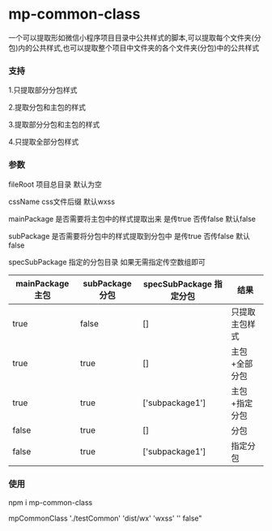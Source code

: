 # mp-common-class
一个可以提取形如微信小程序项目目录中公共样式的脚本,可以提取每个文件夹(分包)内的公共样式,也可以提取整个项目中文件夹的各个文件夹(分包)中的公共样式

### 支持
1.只提取部分分包样式 

2.提取分包和主包的样式 

3.提取部分分包和主包的样式 

4.只提取全部分包样式 

### 参数

fileRoot 项目总目录 默认为空

cssName css文件后缀 默认wxss

mainPackage 是否需要将主包中的样式提取出来 是传true 否传false 默认false

subPackage 是否需要将分包中的样式提取到分包中 是传true 否传false 默认false

specSubPackage 指定的分包目录 如果无需指定传空数组即可

mainPackage 主包 | subPackage分包 | specSubPackage 指定分包 | 结果
---|--- | --- | ---
true | false | [] | 只提取主包样式
true | true | [] | 主包+全部分包
true | true | ['subpackage1'] | 主包+指定分包
false | true | [] | 分包
false | true | ['subpackage1'] | 指定分包

### 使用

npm i mp-common-class

mpCommonClass './testCommon' 'dist/wx' 'wxss' '' false"
